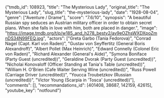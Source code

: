 {"tmdb_id": 108923, "title": "The Mysterious Lady", "original_title": "The Mysterious Lady", "slug_title": "the-mysterious-lady", "date": "1928-08-04", "genre": ["Aventure / Drame"], "score": "7.6/10", "synopsis": "A beautiful Russian spy seduces an Austrian military officer in order to obtain secret plans. When she falls in love with him, both are placed in danger.", "image": "https://image.tmdb.org/t/p/w185_and_h278_bestv2/av9eOZhsWXDXpoZmnDS34N99FEQ.jpg", "actors": ["Greta Garbo (Tania Fedorova)", "Conrad Nagel (Capt. Karl von Raden)", "Gustav von Seyffertitz (General Boris Alexandroff)", "Albert Pollet (Max Heinrich)", "Edward Connelly (Colonel Eric von Raden)", "Richard Alexander (General's Aide)", "Symona Boniface (Party Guest (uncredited))", "Geraldine Dvorak (Party Guest (uncredited))", "Nicholai Konovaloff (Officer Standing at Tania's Table (uncredited))", "William H. O'Brien (Cafe Waiter Serving Wine (uncredited))", "Russ Powell (Carriage Driver (uncredited))", "Youcca Troubetzkov (Russian (uncredited))", "Victor Young (Scarpia in 'Tosca' (uncredited))"], "comments": [], "recommandations_id": [401408, 38687, 142159, 42615], "youtube_key": "notfound"}